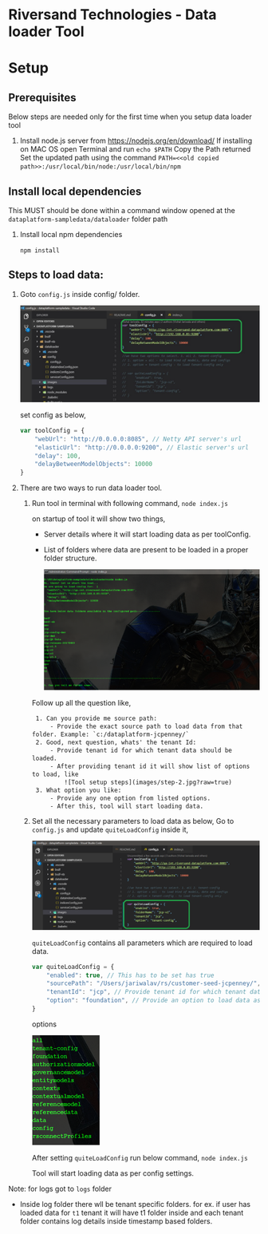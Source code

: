 # Riversand Technologies -  Data loader Tool

# Setup

## Prerequisites

Below steps are needed only for the first time when you setup data loader tool

1. Install node.js server from https://nodejs.org/en/download/
If installing on MAC OS open Terminal and run 
        `echo $PATH`
        Copy the Path returned
        Set the updated path using the command `PATH=<<old copied path>>:/usr/local/bin/node:/usr/local/bin/npm`

## Install local dependencies

This MUST should be done within a command window opened at the `dataplatform-sampledata/dataloader` folder path

1. Install local npm dependencies
    
    `npm install`

## Steps to load data:

1. Goto `config.js` inside config/ folder.

    ![Tool config image](images/tool-config.jpg?raw=true)

    set config as below,
    
    ```javascript
    var toolConfig = {
        "webUrl": "http://0.0.0.0:8085", // Netty API server's url
        "elasticUrl": "http://0.0.0.0:9200", // Elastic server's url
        "delay": 100,
        "delayBetweenModelObjects": 10000
    }
    ```

2. There are two ways to run data loader tool.

    1. Run tool in terminal with following command,
        `node index.js`

        on startup of tool it will show two things,
          - Server details where it will start loading data as per toolConfig.
          - List of folders where data are present to be loaded in a proper folder structure.

            ![Tool setup](images/step-1.jpg?raw=true)

        Follow up all the question like,

            1. Can you provide me source path:
                - Provide the exact source path to load data from that folder. Example: `c:/dataplatform-jcpenney/`
            2. Good, next question, whats' the tenant Id:
                - Provide tenant id for which tenant data should be loaded.
                - After providing tenant id it will show list of options to load, like
                    ![Tool setup steps](images/step-2.jpg?raw=true)
            3. What option you like:
                - Provide any one option from listed options.
                - After this, tool will start loading data.

    2. Set all the necessary parameters to load data as below,
        Go to `config.js` and update `quiteLoadConfig` inside it,

        ![Quite load config setup](images/quite-load-config.jpg?raw=true)

        `quiteLoadConfig` contains all parameters which are required to load data.
        ```javascript
        var quiteLoadConfig = {
            "enabled": true, // This has to be set has true
            "sourcePath": "/Users/jariwalav/rs/customer-seed-jcpenney/", // Provide the source path from where data has to be loaded
            "tenantId": "jcp", // Provide tenant id for which tenant data should be loaded
            "option": "foundation", // Provide an option to load data as per below screen shot
        }
        ```

        options

        ![Data load options](images/data-load-options.jpg?raw=true "options")

        After setting `quiteLoadConfig` run below command,
            `node index.js`

        Tool will start loading data as per config settings.

    
Note: for logs got to `logs` folder

- Inside log folder there wll be tenant specific folders. 
    for ex. if user has loaded data for `t1` tenant it will have t1 folder inside and each tenant folder contains log details inside timestamp based folders.
